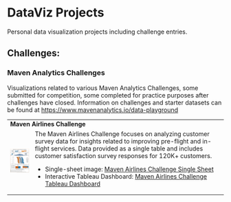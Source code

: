 # DataViz Projects
Personal data visualization projects including challenge entries.

## Challenges:

### Maven Analytics Challenges
Visualizations related to various Maven Analytics Challenges, some submitted for competition, some completed for practice purposes after challenges have closed. Information on challenges and starter datasets can be found at https://www.mavenanalytics.io/data-playground

<table>
  <tr>
    <td colspan=2><b>Maven Airlines Challenge</b></td><tr>
  <tr>
    <td><img src="Challenges/Maven/MavenAirlinesChallenge/KRMAAirlineCSDashboard.png" width="200" ></td>
    <td>The Maven Airlines Challenge focuses on analyzing customer survey data for insights related to improving pre-flight and in-flight services. Data provided as a single table and includes customer satisfaction survey responses for 120K+ customers.<br /><ul><li>Single-sheet image: <a href="Challenges/Maven/MavenAirlinesChallenge/KRMAAirlineCSDashboard.png" width=100>Maven Airlines Challenge Single Sheet</a></li><li>Interactive Tableau Dashboard: <a href="https://public.tableau.com/views/MavenAirlinesChallenge_16542779098730/CSDashboard_1?:language=en-US&:display_count=n&:origin=viz_share_link">Maven Airlines Challenge Tableau Dashboard</a></li></ul></td>
  </tr>
</table>
